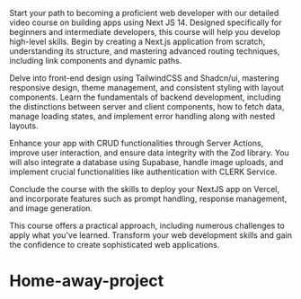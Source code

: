 Start your path to becoming a proficient web developer with our detailed video course on building apps using Next JS 14. Designed specifically for beginners and intermediate developers, this course will help you develop high-level skills. Begin by creating a Next.js application from scratch, understanding its structure, and mastering advanced routing techniques, including link components and dynamic paths.

Delve into front-end design using TailwindCSS and Shadcn/ui, mastering responsive design, theme management, and consistent styling with layout components. Learn the fundamentals of backend development, including the distinctions between server and client components, how to fetch data, manage loading states, and implement error handling along with nested layouts.

Enhance your app with CRUD functionalities through Server Actions, improve user interaction, and ensure data integrity with the Zod library. You will also integrate a database using Supabase, handle image uploads, and implement crucial functionalities like authentication with CLERK Service.

Conclude the course with the skills to deploy your NextJS app on Vercel, and incorporate features such as prompt handling, response management, and image generation.

This course offers a practical approach, including numerous challenges to apply what you've learned. Transform your web development skills and gain the confidence to create sophisticated web applications.
# Home-away-project

